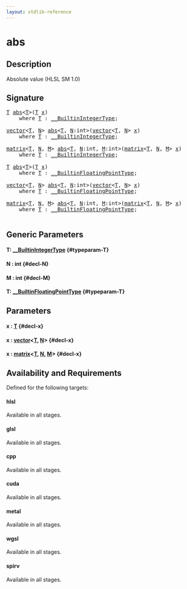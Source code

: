 ```yaml
---
layout: stdlib-reference
---
```


# abs

## Description

Absolute value (HLSL SM 1.0)




## Signature 

<pre>
<a href="/stdlib-reference/global-decls/abs#typeparam-T" class="code_type">T</a> <a href="/stdlib-reference/global-decls/abs">abs</a>&lt;<a href="/stdlib-reference/global-decls/abs#typeparam-T" class="code_type">T</a>&gt;(<a href="/stdlib-reference/global-decls/abs#typeparam-T" class="code_type">T</a> <a href="/stdlib-reference/global-decls/abs#decl-x" class="code_param">x</a>)
    <span class='code_keyword'>where</span> <a href="/stdlib-reference/global-decls/abs#typeparam-T" class="code_type">T</a> : <a href="/stdlib-reference/interfaces/0_builtinintegertype-029g/index" class="code_type">__BuiltinIntegerType</a>;

<a href="/stdlib-reference/types/vector/index" class="code_type">vector</a>&lt;<a href="/stdlib-reference/global-decls/abs#typeparam-T" class="code_type">T</a>, <a href="/stdlib-reference/global-decls/abs#decl-N" class="code_var">N</a>&gt; <a href="/stdlib-reference/global-decls/abs">abs</a>&lt;<a href="/stdlib-reference/global-decls/abs#typeparam-T" class="code_type">T</a>, <a href="/stdlib-reference/global-decls/abs#decl-N" class="code_var">N</a>:<span class="code_keyword">int</span>&gt;(<a href="/stdlib-reference/types/vector/index" class="code_type">vector</a>&lt;<a href="/stdlib-reference/global-decls/abs#typeparam-T" class="code_type">T</a>, <a href="/stdlib-reference/global-decls/abs#decl-N" class="code_var">N</a>&gt; <a href="/stdlib-reference/global-decls/abs#decl-x" class="code_param">x</a>)
    <span class='code_keyword'>where</span> <a href="/stdlib-reference/global-decls/abs#typeparam-T" class="code_type">T</a> : <a href="/stdlib-reference/interfaces/0_builtinintegertype-029g/index" class="code_type">__BuiltinIntegerType</a>;

<a href="/stdlib-reference/types/matrix/index" class="code_type">matrix</a>&lt;<a href="/stdlib-reference/global-decls/abs#typeparam-T" class="code_type">T</a>, <a href="/stdlib-reference/global-decls/abs#decl-N" class="code_var">N</a>, <a href="/stdlib-reference/global-decls/abs#decl-M" class="code_var">M</a>&gt; <a href="/stdlib-reference/global-decls/abs">abs</a>&lt;<a href="/stdlib-reference/global-decls/abs#typeparam-T" class="code_type">T</a>, <a href="/stdlib-reference/global-decls/abs#decl-N" class="code_var">N</a>:<span class="code_keyword">int</span>, <a href="/stdlib-reference/global-decls/abs#decl-M" class="code_var">M</a>:<span class="code_keyword">int</span>&gt;(<a href="/stdlib-reference/types/matrix/index" class="code_type">matrix</a>&lt;<a href="/stdlib-reference/global-decls/abs#typeparam-T" class="code_type">T</a>, <a href="/stdlib-reference/global-decls/abs#decl-N" class="code_var">N</a>, <a href="/stdlib-reference/global-decls/abs#decl-M" class="code_var">M</a>&gt; <a href="/stdlib-reference/global-decls/abs#decl-x" class="code_param">x</a>)
    <span class='code_keyword'>where</span> <a href="/stdlib-reference/global-decls/abs#typeparam-T" class="code_type">T</a> : <a href="/stdlib-reference/interfaces/0_builtinintegertype-029g/index" class="code_type">__BuiltinIntegerType</a>;

<a href="/stdlib-reference/global-decls/abs#typeparam-T" class="code_type">T</a> <a href="/stdlib-reference/global-decls/abs">abs</a>&lt;<a href="/stdlib-reference/global-decls/abs#typeparam-T" class="code_type">T</a>&gt;(<a href="/stdlib-reference/global-decls/abs#typeparam-T" class="code_type">T</a> <a href="/stdlib-reference/global-decls/abs#decl-x" class="code_param">x</a>)
    <span class='code_keyword'>where</span> <a href="/stdlib-reference/global-decls/abs#typeparam-T" class="code_type">T</a> : <a href="/stdlib-reference/interfaces/0_builtinfloatingpointtype-029hm/index" class="code_type">__BuiltinFloatingPointType</a>;

<a href="/stdlib-reference/types/vector/index" class="code_type">vector</a>&lt;<a href="/stdlib-reference/global-decls/abs#typeparam-T" class="code_type">T</a>, <a href="/stdlib-reference/global-decls/abs#decl-N" class="code_var">N</a>&gt; <a href="/stdlib-reference/global-decls/abs">abs</a>&lt;<a href="/stdlib-reference/global-decls/abs#typeparam-T" class="code_type">T</a>, <a href="/stdlib-reference/global-decls/abs#decl-N" class="code_var">N</a>:<span class="code_keyword">int</span>&gt;(<a href="/stdlib-reference/types/vector/index" class="code_type">vector</a>&lt;<a href="/stdlib-reference/global-decls/abs#typeparam-T" class="code_type">T</a>, <a href="/stdlib-reference/global-decls/abs#decl-N" class="code_var">N</a>&gt; <a href="/stdlib-reference/global-decls/abs#decl-x" class="code_param">x</a>)
    <span class='code_keyword'>where</span> <a href="/stdlib-reference/global-decls/abs#typeparam-T" class="code_type">T</a> : <a href="/stdlib-reference/interfaces/0_builtinfloatingpointtype-029hm/index" class="code_type">__BuiltinFloatingPointType</a>;

<a href="/stdlib-reference/types/matrix/index" class="code_type">matrix</a>&lt;<a href="/stdlib-reference/global-decls/abs#typeparam-T" class="code_type">T</a>, <a href="/stdlib-reference/global-decls/abs#decl-N" class="code_var">N</a>, <a href="/stdlib-reference/global-decls/abs#decl-M" class="code_var">M</a>&gt; <a href="/stdlib-reference/global-decls/abs">abs</a>&lt;<a href="/stdlib-reference/global-decls/abs#typeparam-T" class="code_type">T</a>, <a href="/stdlib-reference/global-decls/abs#decl-N" class="code_var">N</a>:<span class="code_keyword">int</span>, <a href="/stdlib-reference/global-decls/abs#decl-M" class="code_var">M</a>:<span class="code_keyword">int</span>&gt;(<a href="/stdlib-reference/types/matrix/index" class="code_type">matrix</a>&lt;<a href="/stdlib-reference/global-decls/abs#typeparam-T" class="code_type">T</a>, <a href="/stdlib-reference/global-decls/abs#decl-N" class="code_var">N</a>, <a href="/stdlib-reference/global-decls/abs#decl-M" class="code_var">M</a>&gt; <a href="/stdlib-reference/global-decls/abs#decl-x" class="code_param">x</a>)
    <span class='code_keyword'>where</span> <a href="/stdlib-reference/global-decls/abs#typeparam-T" class="code_type">T</a> : <a href="/stdlib-reference/interfaces/0_builtinfloatingpointtype-029hm/index" class="code_type">__BuiltinFloatingPointType</a>;

</pre>

## Generic Parameters

#### T: [\_\_BuiltinIntegerType](/stdlib-reference/interfaces/0_builtinintegertype-029g/index) {#typeparam-T}
#### N  : int {#decl-N}
#### M  : int {#decl-M}
#### T: [\_\_BuiltinFloatingPointType](/stdlib-reference/interfaces/0_builtinfloatingpointtype-029hm/index) {#typeparam-T}

## Parameters

#### x  : [T](/stdlib-reference/global-decls/abs#typeparam-T) {#decl-x}
#### x  : [vector](/stdlib-reference/types/vector/index)\<[T](/stdlib-reference/types/vector/index#typeparam-T), [N](/stdlib-reference/types/vector/index#decl-N)\> {#decl-x}
#### x  : [matrix](/stdlib-reference/types/matrix/index)\<[T](/stdlib-reference/types/matrix/t-0), [N](/stdlib-reference/types/matrix/index#decl-N), [M](/stdlib-reference/types/matrix/index#decl-M)\> {#decl-x}

## Availability and Requirements

Defined for the following targets:

#### hlsl
Available in all stages.

#### glsl
Available in all stages.

#### cpp
Available in all stages.

#### cuda
Available in all stages.

#### metal
Available in all stages.

#### wgsl
Available in all stages.

#### spirv
Available in all stages.



